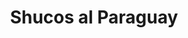 ---
title: "Shucos al Paraguay"
url: /san-lucas-sacatepequez/shucos-al-paraguay/
shop: comodidad
---